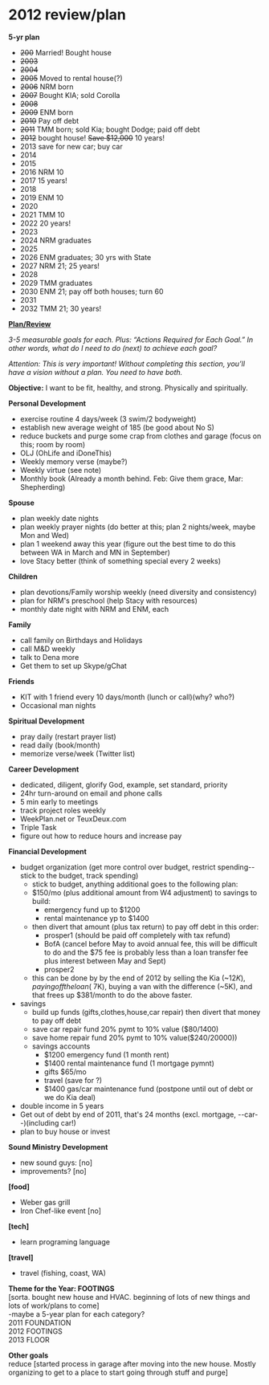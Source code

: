 2012 review/plan
======

**5-yr plan**
* ~~200~~ Married! Bought house
* ~~2003~~
* ~~2004~~
* ~~2005~~ Moved to rental house(?)
* ~~2006~~ NRM born
* ~~2007~~ Bought KIA; sold Corolla
* ~~2008~~
* ~~2009~~ ENM born
* ~~2010~~  Pay off debt
* ~~2011~~ TMM born; sold Kia; bought Dodge; paid off debt
* ~~2012~~    bought house! ~~Save $12,000~~ 10 years!
* 2013    save for new car; buy car
* 2014   
* 2015  
* 2016   NRM 10
* 2017   15 years!
* 2018
* 2019   ENM 10
* 2020
* 2021   TMM 10
* 2022   20 years!
* 2023
* 2024   NRM graduates
* 2025
* 2026   ENM graduates; 30 yrs with State
* 2027   NRM 21; 25 years!
* 2028  
* 2029   TMM graduates
* 2030   ENM 21; pay off both houses; turn 60
* 2031
* 2032   TMM 21; 30 years!


**[Plan/Review][1]**

_3-5 measurable goals for each. Plus: “Actions Required for Each Goal.” In other words, what do I need to do (next) to achieve each goal?_

_Attention: This is very important! Without completing this section, you’ll have a vision without a plan. You need to have both._

**Objective:** I want to be fit, healthy, and strong. Physically and spiritually. 
 
**Personal Development**
- exercise routine 4 days/week (3 swim/2 bodyweight)
- establish new average weight of 185 (be good about No S)
- reduce buckets and purge some crap from clothes and garage (focus on this; room by room)
- OLJ (OhLife and iDoneThis)
- Weekly memory verse (maybe?)
- Weekly virtue (see note)
- Monthly book (Already a month behind. Feb: Give them grace, Mar: Shepherding)

**Spouse**
- plan weekly date nights
- plan weekly prayer nights (do better at this; plan 2 nights/week, maybe Mon and Wed)
- plan 1 weekend away this year (figure out the best time to do this between WA in March and MN in September)
- love Stacy better (think of something special every 2 weeks)

**Children**
- plan devotions/Family worship weekly (need diversity and consistency)
- plan for NRM's preschool (help Stacy with resources)
- monthly date night with NRM and ENM, each

**Family**
- call family on Birthdays and Holidays
- call M&D weekly
- talk to Dena more
- Get them to set up Skype/gChat

**Friends**
- KIT with 1 friend every 10 days/month (lunch or call)(why? who?)
- Occasional man nights

**Spiritual Development**
- pray daily (restart prayer list)
- read daily (book/month)
- memorize verse/week (Twitter list)

**Career Development**
- dedicated, diligent, glorify God, example, set standard, priority
- 24hr turn-around on email and phone calls
- 5 min early to meetings
- track project roles weekly
- WeekPlan.net or TeuxDeux.com
- Triple Task
- figure out how to reduce hours and increase pay

**Financial Development**
- budget organization (get more control over budget, restrict spending--stick to the budget, track spending)
    - stick to budget, anything additional goes to the following plan:
    - $150/mo (plus additional amount from W4 adjustment) to savings to build:
        - emergency fund up to $1200
        - rental maintenance yp to $1400
    - then divert that amount (plus tax return) to pay off debt in this order:
        - prosper1 (should be paid off completely with tax refund)
        - BofA (cancel before May to avoid annual fee, this will be difficult to do and the $75 fee is probably less than a loan transfer fee plus interest between May and Sept)
        - prosper2
    - this can be done by by the end of 2012 by selling the Kia (~$12K), paying off the loan (~$7K), buying a van with the difference (~5K), and that frees up $381/month to do the above faster.
- savings
    - build up funds (gifts,clothes,house,car repair) then divert that money to pay off debt
    - save car repair fund 20% pymt to 10% value ($80/1400)
    - save home repair fund 20% pymt to 10% value($240/20000))
    - savings accounts
        - $1200 emergency fund (1 month rent)
        - $1400 rental maintenance fund (1 mortgage pymnt)
        - gifts $65/mo
        - travel (save for ?)
        - $1400 gas/car maintenance fund (postpone until out of debt or we do Kia deal)
- double income in 5 years
- Get out of debt by end of 2011, that's 24 months (excl. mortgage, --car--)(including car!)
- plan to buy house or invest

**Sound Ministry Development**
- new sound guys: [no]
- improvements? [no]

**[food]**
- Weber gas grill
- Iron Chef-like event [no]

**[tech]**
- learn programing language

**[travel]**
- travel (fishing, coast, WA)

**Theme for the Year: FOOTINGS**  
[sorta. bought new house and HVAC. beginning of lots of new things and lots of work/plans to come]  
-maybe a 5-year plan for each category?  
2011 FOUNDATION  
2012 FOOTINGS  
2013 FLOOR

**Other goals**  
reduce [started process in garage after moving into the new house. Mostly organizing to get to a place to start going through stuff and purge]


[1]: http://chrisguillebeau.com/3x5/how-to-conduct-your-own-annual-review/

